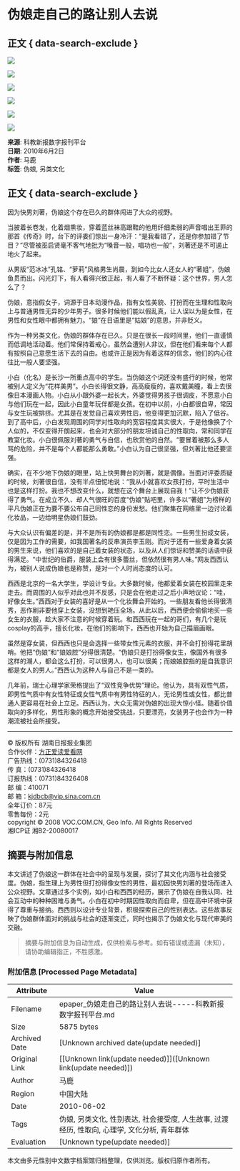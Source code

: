 # 伪娘走自己的路让别人去说

## 正文 { data-search-exclude }


![](../../../tplimg/jwb_red_r1_c1.jpg)

![](../../../tplimg/jwb_red_r1_c2.jpg)

![](../../../tplimg/jwb_red_r1_c3.jpg)

![](../../../page/94/2010-06/02/B5/20100602B5_brief.jpg)

![](../../../tplimg/jwb_red_r8_c2.jpg)

![](../../../tplimg/jwb_red_r8_c3.jpg)

**来源**: 科教新报数字报刊平台  
**日期**: 2010年6月2日  
**作者**: 马鹿  
**标签**: 伪娘, 另类文化  

## 正文 { data-search-exclude }

因为快男刘著，伪娘这个存在已久的群体闯进了大众的视野。

当披着长卷发，化着烟熏妆，穿着蓝丝袜高跟鞋的他用纤细柔弱的声音唱出王菲的那首《传奇》时，台下的评委们惊出一身冷汗：“是我看错了，还是你参加错了节目？”尽管被巫启贤毫不客气地批为“嗓音一般，唱功也一般”，刘著还是不可遏止地火了起来。

从男版“范冰冰”孔铭、“萝莉”风格男生尚晨，到如今比女人还女人的“著姐”，伪娘鱼贯而出。闪光灯下，有人看得兴致正起，有人看了不断怀疑：这个世界，男人怎么了？

伪娘，意指假女子，词源于日本动漫作品，指有女性美貌、打扮而在生理和性取向上与普通男性无异的少年男子。很多时候他们能以假乱真，让人误以为是女性，在男性和女性眼中都拥有魅力。“娘”在日语里是“姑娘”的意思，并非贬义。

作为一种另类文化，伪娘的群体存在已久。只是在很长一段时间里，他们一直谨慎而低调地活动着。他们常保持着戒心，虽然会遭别人非议，但在他们看来每个人都有按照自己意愿生活下去的自由。也或许正是因为有着这样的信念，他们的内心往往比一般人要坚强。

小白（化名）是长沙一所重点高中的学生。当伪娘这个词还没有盛行的时候，他常被别人定义为“花样美男”。小白长得很文静，高高瘦瘦的，喜欢戴美瞳，看上去很像日本漫画人物。小白从小跟外婆一起长大，外婆觉得男孩子很调皮，不愿意小白与他们玩在一起，因此小白童年玩伴都是女孩。在初中以前，小白都很自卑，常因与女生玩被排挤。尤其是在发觉自己喜欢男性后，他变得更加沉默，陷入了低谷。到了高中后，小白发现周围的同学对性取向的宽容程度其实很大，于是他像换了个人似的，不仅变得开朗起来，也会对大部分的朋友坦诚自己的性取向，常和同学在教室化妆。小白很佩服刘著的勇气与自信，也欣赏他的自然。“要冒着被那么多人骂的危险，并不是每个人都能那么勇敢。”小白认为自己很坚强，但刘著比他还要坚强。

确实，在不少地下伪娘的眼里，站上快男舞台的刘著，就是偶像。当面对评委质疑的时候，刘著很自信，没有半点忸怩地说：“我从小就喜欢女孩打扮，平时生活中也是这样打扮。我也不想改变什么，就想在这个舞台上展现自我！”让不少伪娘获得了勇气。在成立不久、却人气很旺的百度“伪娘”贴吧里，许多以“著姐”为榜样的平凡伪娘正在为要不要公布自己同性恋的身份发愁。他们聚集在网络里一边讨论着化妆品，一边给明星伪娘们鼓劲。

与大众认识有偏差的是，并不是所有的伪娘都是都是同性恋。一些男生扮成女装，仅是因为工作的需要，如我国著名的反串演员李玉刚。而对于还有一些爱身着女装的男生来说，他们喜欢的是自己着女装的状态，以及从人们惊讶和赞美的话语中获得满足。“中世纪的伯爵，服装上会有很多蕾丝，但依然很有男人味。”网友西西认为，被别人说成伪娘也是称赞，是对一个人时尚态度的认可。

西西是北京的一名大学生，学设计专业。大多数时候，他都爱着女装在校园里走来走去。而周围的人似乎对此也并不反感，只是会在他走过之后小声地议论：“哇，好像女生。”西西对于女装的喜好是从一个化妆舞会开始的。一些朋友看他长得很清秀，恶作剧非要他穿上女装，没想到艳压全场。从此以后，西西便会偷偷地买一些女生的衣服，趁大家不注意的时候穿着玩。和西西玩在一起的哥们，有几个是玩cosplay的高手，擅长化妆，在他们的影响下，西西也开始为自己描眉画眼。

虽然是穿女装，但西西也只是会选择一些带女性元素的衣服，并不会打扮得花里胡哨。他把“伪娘”和“娘娘腔”分得很清楚。“伪娘只是打扮得像女生，像国外有很多这样的潮人，都会这么打扮，可以很男人，也可以很美；而娘娘腔指的是自我意识都是女人的男人。”西西认为这种人与自己不是一类的。

几年前，瑞士心理学家荣格提出了“双性竞争优势”理论。他认为，具有双性气质，即男性气质中有女性特征或女性气质中有男性特征的人，无论男性或女性，都比普通人更容易在社会上立足。西西认为，大众无需对伪娘的出现大惊小怪。随着价值取向的多样化，男性形象的概念开始接受挑战，只要漂亮，女装男子也会作为一种潮流被社会所接受。

---

© 版权所有 湖南日报报业集团  
合作伙伴：[方正爱读爱看网](http://www.idoican.com.cn)  
广告热线：(0731)84326418  
传 真：(0731)84326418  
订报热线：(0731)84326408  
邮 编：410071  
邮 箱：kjdbcb@vip.sina.com.cn  
全年订价：87元  
零售每份：2元  
copyright © 2008 VOC.COM.CN, Geo Info. All Rights Reserved  
湘ICP证 湘B2-20080017  
<!-- tcd_original_link https://epaper.voc.com.cn/kjxb/html/2010-06/02/content_215789.htm -->


## 摘要与附加信息

<!-- tcd_abstract -->
本文讲述了伪娘这一群体在社会中的呈现与发展，探讨了其文化内涵与社会接受度。伪娘，指生理上为男性但打扮得像女性的男性，最初因快男刘著的登场而进入公众视野。文章通过多个实例，如小白和西西的经历，展示了伪娘在自我认同、社会互动中的种种困难与勇气。小白在初中时期因性取向而自卑，但在高中环境中获得了尊重与接纳。西西则以设计专业背景，积极探索自己的性别表达。这些故事反映了伪娘群体面对的挑战与社会的逐渐变迁，同时也揭示了伪娘文化与现代审美的交融。
<!-- tcd_abstract_end -->

> 摘要与附加信息为自动生成，仅供检索与参考。如有错误或遗漏（未知），请协助编辑指正，不胜感激。

### 附加信息 [Processed Page Metadata]

| Attribute       | Value                                  |
|-----------------|----------------------------------------|
| Filename        | epaper_伪娘走自己的路让别人去说-----科教新报数字报刊平台.md                             |
| Size            | 5875 bytes                           |
| Archived Date   | [Unknown archived date(update needed)]                             |
| Original Link   | [[Unknown link(update needed)]]([Unknown link(update needed)])                       |
| Author          | 马鹿                               |
| Region          | 中国大陆                               |
| Date            | 2010-06-02                                 |
| Tags            | 伪娘, 另类文化, 性别表达, 社会接受度, 人生故事, 过渡经历, 性取向, 心理学, 文化分析, 青年群体                                 |
| Evaluation            | [Unknown type(update needed)]                                 |
<!-- tcd_table_end -->

本文由多元性别中文数字档案馆归档整理，仅供浏览。版权归原作者所有。
